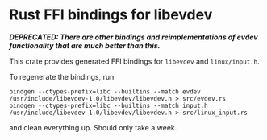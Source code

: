 # Rust FFI bindings for libevdev

***DEPRECATED: There are other bindings and reimplementations of evdev functionality that are much better than this.***

This crate provides generated FFI bindings for `libevdev` and `linux/input.h`.

To regenerate the bindings, run
```
bindgen --ctypes-prefix=libc --builtins --match evdev /usr/include/libevdev-1.0/libevdev/libevdev.h > src/evdev.rs
bindgen --ctypes-prefix=libc --builtins --match input.h /usr/include/libevdev-1.0/libevdev/libevdev.h > src/linux_input.rs
```
and clean everything up. Should only take a week.
